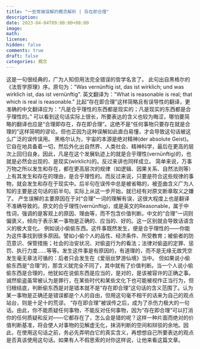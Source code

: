 ```yaml
---
title: "一些常被误解的概念解析 | 存在即合理"
description: 
date: 2023-04-04T09:00:00+08:00
image: 
math: 
license: 
hidden: false
comments: true
draft: false
categories: 概念
---
```


这是一句很经典的，广为人知但用法完全错误的哲学名言了。
此句出自黑格尔的《法哲学原理》序。原句为："Was vernünftig ist, das ist wirklich; und was wirklich ist, das ist vernünftig". 英文翻译为："What is reasonable is real; that which is real is reasonable." 
比起“存在即合理”这样简略且有误导性的翻译，更准确的中文翻译应为：“凡是合乎理性的东西都是现实的；凡是现实的东西都是合乎理性的。”
可以看到这句话实际上很长，所要表达的含义也较为晦涩，哪怕要简略的翻译也应是“合理即存在，存在即合理”。这绝不是“任何事物只要存在就是合理的”这样简明的谬论。但也正因为这种误解如此直白易懂，才会导致这句话被这么广泛的误传误用。
黑格尔认为，宇宙的本源是绝对精神(der absolute Geist)。它自在地具备着一切，然后外化出自然界、人类社会、精神科学，最后在更高的层次上回归自身。因此，凡是在这个发展轨迹上的就是合乎理性(vernünftig)的，也就是必然会出现的、是现实(wirklich)的。反过来讲也同样成立。
简单来说，万事万物之所以发生和存在，都在更高层次的规律（如逻辑、因果关系、自然法则等）上有其发生和存在的理由，是合乎理性的。而反过来说，只要是符合这些规律的事物，就会发生和存在于现实中。后半句在误传中总是被省略的，被歪曲含义广为人知的主要是这句话的前半句。实际上从这一步开始，就已经有对原文断章取义之嫌了。
产生误解的主要原因在于对“合理”一词的理解有误，这很大程度上也是翻译不准确导致的。原文的合乎理性(vernünftig)，或是英文的Reasonable，属于中性词，强调的是客观上的原因、理由等，而不包含价值判断。中文的“合理”一词则偏褒义，倾向于表示某一事物是正确的、应当的、好的。这一区别就会导致话语含义的极大变化。
例如说小偷偷东西。这件事既然发生，便是合乎理性的——你能为这件事找到很多原因。譬如小偷个人的品性、经济条件、所受教育；被偷者的防范意识、保管措施；社会的治安状况、对偷盗行为的看法；法律对偷盗的定罪、惩罚、执行力度……等等。发生这件事是有原因的，有道理的，而不是无缘无故凭空发生毫无章法可循的：后者只会发生在《爱丽丝梦游仙境》当中。
但如果说小偷偷东西是“合理”的，那含义就完全不同了，其中就有了价值判断。当一个人说小偷偷东西是合理的，他犹如在说偷东西是应当的，是对的，是该被容许的正确之事。诚然偷盗虽常被认为是罪行，在某些时代和某些文化下也可能被视作正当行为，但归根结底，判断偷东西是对是错本就不是“存在即合理”这句话的含义范围了。认为某一事物是正确还是错误都是个人的自由，但用这句毫不相干的话来为自己的观点站台，则是十足十的荒谬。
“存在即合理”被误传之后，成为了杀伤力极大的一句话。由此，你不能质疑任何事物，不能反对任何事物，因为“存在即合理”可以打消你的任何质疑和反对——它都存在了，怎么会是错的呢？这样一种片面而绝对的价值判断基准，将会使人对事物的见解虚无化，抹消判断的空间和辩驳的余地。因此，在使用这句话之前，务必先弄明白它的真实含义，再想想自己所要表达的观点是否真该使用这句话。如果有人不假思索的对你这样说，让他来看这篇文章。